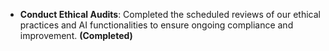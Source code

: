 - **Conduct Ethical Audits**: Completed the scheduled reviews of our ethical practices and AI functionalities to ensure ongoing compliance and improvement. **(Completed)**
